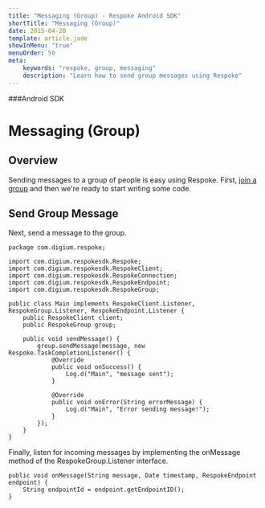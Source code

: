 ```yaml
---
title: "Messaging (Group) - Respoke Android SDK"
shortTitle: "Messaging (Group)"
date: 2015-04-20
template: article.jade
showInMenu: "true"
menuOrder: 50
meta:
    keywords: "respoke, group, messaging"
    description: "Learn how to send group messages using Respoke"
---
```


###Android SDK
# Messaging (Group)

## Overview

Sending messages to a group of people is easy using Respoke. First, [join a group](/client/android/guide/group-joining.html) and then we're ready to start writing some code.

## Send Group Message

Next, send a message to the group.

    package com.digium.respoke;

    import com.digium.respokesdk.Respoke;
    import com.digium.respokesdk.RespokeClient;
    import com.digium.respokesdk.RespokeConnection;
    import com.digium.respokesdk.RespokeEndpoint;
    import com.digium.respokesdk.RespokeGroup;

    public class Main implements RespokeClient.Listener, RespokeGroup.Listener, RespokeEndpoint.Listener {
        public RespokeClient client;
        public RespokeGroup group;

        public void sendMessage() {
            group.sendMessage(message, new Respoke.TaskCompletionListener() {
                @Override
                public void onSuccess() {
                    Log.d("Main", "message sent");
                }

                @Override
                public void onError(String errorMessage) {
                    Log.d("Main", "Error sending message!");
                }
            }); 
        }
    }
    
Finally, listen for incoming messages by implementing the onMessage method of the RespokeGroup.Listener interface.

    public void onMessage(String message, Date timestamp, RespokeEndpoint endpoint) {
        String endpointId = endpoint.getEndpointID();
    }